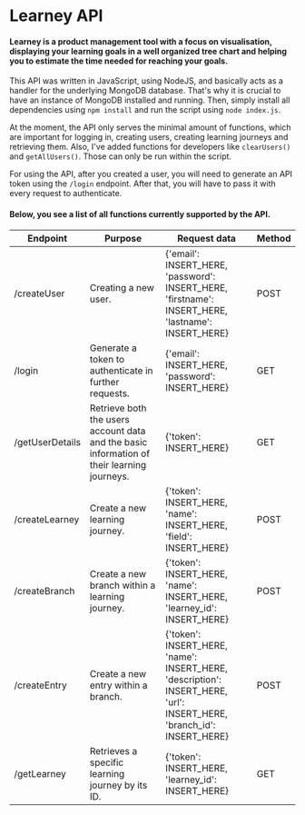 # Learney API
#### Learney is a product management tool with a focus on visualisation, displaying your learning goals in a well organized tree chart and helping you to estimate the time needed for reaching your goals.

This API was written in JavaScript, using NodeJS, and basically acts as a handler for the underlying MongoDB database. That's why it is crucial to have an instance of MongoDB installed and running. Then, simply install all dependencies using `npm install` and run the script using `node index.js`.

At the moment, the API only serves the minimal amount of functions, which are important for logging in, creating users, creating learning journeys and retrieving them. Also, I've added functions for developers like `clearUsers()` and `getAllUsers()`. Those can only be run within the script.

For using the API, after you created a user, you will need to generate an API token using the `/login` endpoint. After that, you will have to pass it with every request to authenticate.

#### Below, you see a list of all functions currently supported by the API.

| Endpoint | Purpose | Request data | Method |
|---|---|---|---|
| /createUser | Creating a new user. | {'email': INSERT_HERE, 'password': INSERT_HERE, 'firstname': INSERT_HERE, 'lastname': INSERT_HERE} | POST |
| /login | Generate a token to authenticate in further requests. | {'email': INSERT_HERE, 'password': INSERT_HERE} | GET |
| /getUserDetails | Retrieve both the users account data and the basic information of their learning journeys. | {'token': INSERT_HERE} | GET |
| /createLearney | Create a new learning journey. | {'token': INSERT_HERE, 'name': INSERT_HERE, 'field': INSERT_HERE} | POST |
| /createBranch | Create a new branch within a learning journey. | {'token': INSERT_HERE, 'name': INSERT_HERE, 'learney_id': INSERT_HERE} | POST |
| /createEntry | Create a new entry within a branch. | {'token': INSERT_HERE, 'name': INSERT_HERE, 'description': INSERT_HERE, 'url': INSERT_HERE, 'branch_id': INSERT_HERE} | POST |
| /getLearney | Retrieves a specific learning journey by its ID. | {'token': INSERT_HERE, 'learney_id': INSERT_HERE} | GET |
